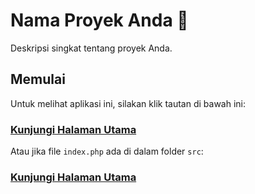 # Nama Proyek Anda 🚀

Deskripsi singkat tentang proyek Anda.

## Memulai

Untuk melihat aplikasi ini, silakan klik tautan di bawah ini:

### [Kunjungi Halaman Utama](index.php)

Atau jika file `index.php` ada di dalam folder `src`:

### [Kunjungi Halaman Utama](src/index.php)
